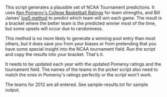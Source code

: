 This script generates a plausible set of NCAA Tournament predictions.
It uses [Ken Pomeroy's College Basketball Ratings](http://kenpom.com/)
for team strengths, and Bill James' [log5 method](http://www.tangotiger.net/wiki/index.php?title=Log5)
to predict which team will win each game. The result is a bracket where
the better team is the predicted winner most of the time, but some
upsets will occur due to randomness.

This method is no more likely to generate a winning pool entry than most
others, but it does save you from your biases or from pretending that
you have some special insight into the NCAA tournament field. Run the
script and copy the results into your bracket. That's it.

It needs to be updated each year with the updated Pomeroy ratings and
the tournament field. The names of the teams in the picker script also
need to match the ones in Pomeroy's ratings perfectly or the script
won't work.

The teams for 2012 are all entered. See sample-results.txt for sample 
output.

